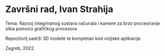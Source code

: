 # Završni rad, Ivan Strahija

Tema: Razvoj integriranog sustava računala i kamere za brzo procesiranje slika pomoću grafičkog procesora

Repozitorij sadrži 3D modele te kompletan kod vizijske aplikacije.



 

Zagreb, 2022.
